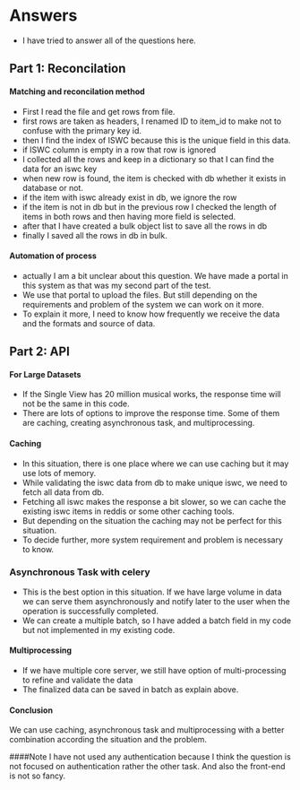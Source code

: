 # Answers
- I have tried to answer all of the questions here.
## Part 1: Reconcilation
#### Matching and reconcilation method
- First I read the file and get rows from file.
- first rows are taken as headers, I renamed ID to item_id to make not to confuse with the primary key id.
- then I find the index of ISWC because this is the unique field in this data.
- if ISWC column is empty in a row that row is ignored
- I collected all the rows and keep in a dictionary so that I can find the data for an iswc key
- when new row is found, the item is checked with db whether it exists in database or not.
- if the item with iswc already exist in db, we ignore the row
- if the item is not in db but in the previous row I checked the length of items in both rows and then having more field is selected.
- after that I have created a bulk object list to save all the rows in db
- finally I saved all the rows in db in bulk.

#### Automation of process
- actually I am a bit unclear about this question. We have made a portal in this system as that was my second part of the test. 
- We use that portal to upload the files. But still depending on the requirements and problem of the system we can work on it more. 
- To explain it more, I need to know how frequently we receive the data and the formats and source of data.


## Part 2: API 
#### For Large Datasets
- If the Single View has 20 million musical works, the response time will not be the same in this code.
- There are lots of options to improve the response time. Some of them are caching, creating asynchronous task, and multiprocessing.

#### Caching
- In this situation, there is one place where we can use caching but it may use lots of memory.
- While validating the iswc data from db to make unique iswc, we need to fetch all data from db.
- Fetching all iswc makes the response a bit slower, so we can cache the existing iswc items in reddis or some other caching tools.
- But depending on the situation the caching may not be perfect for this situation.
- To decide further, more system requirement and problem is necessary to know.

### Asynchronous Task with celery
- This is the best option in this situation. If we have large volume in data we can serve them asynchronously and notify later to the user when the operation is successfully completed.
- We can create a multiple batch, so I have added a batch field in my code but not implemented in my existing code.


#### Multiprocessing
- If we have multiple core server, we still have option of multi-processing to refine and validate the data
- The finalized data can be saved in batch as explain above.

#### Conclusion
We can use caching, asynchronous task and multiprocessing with a better combination according the situation and the problem.

####Note
I have not used any authentication because I think the question is not focused on authentication rather the other task.
And also the front-end is not so fancy.